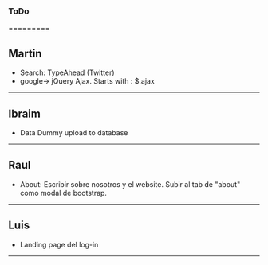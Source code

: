 ### ToDo
=========
## Martin
+ Search: TypeAhead (Twitter)
+ google-> jQuery Ajax. Starts with : $.ajax
----------------------------------------------------------------------------------------------------
## Ibraim
+ Data Dummy upload to database 
----------------------------------------------------------------------------------------------------
## Raul
+ About: Escribir sobre nosotros y el website. Subir al tab de "about" como modal de bootstrap.
----------------------------------------------------------------------------------------------------
## Luis
+ Landing page del log-in
----------------------------------------------------------------------------------------------------